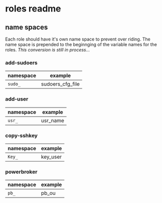 # roles readme

## name spaces
Each role should have it's own name space to prevent over riding. The name space is prepended to the beginnging of the variable names for the roles. *This conversion is still in process...*

### add-sudoers
| namespace | example |
|-----------|---------|
| `sudo_` | sudoers_cfg_file |

### add-user
| namespace |example |
|-----------|--------|
| `usr_` | usr_name |

### copy-sshkey
| namespace |example |
|-----------|--------|
| `Key_` | key_user|

### powerbroker
| namespace |example |
|-----------|--------|
| `pb_` | pb_ou |
